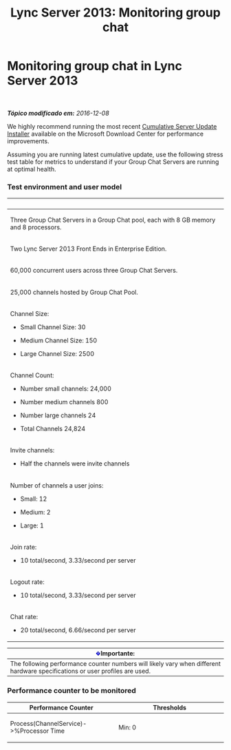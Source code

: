 ﻿---
title: 'Lync Server 2013: Monitoring group chat'
TOCTitle: Monitoring group chat
ms:assetid: bddcf0be-ebf3-46bc-90c7-2576877734fb
ms:mtpsurl: https://technet.microsoft.com/pt-br/library/Dn720924(v=OCS.15)
ms:contentKeyID: 62240145
ms.date: 12/10/2016
mtps_version: v=OCS.15
ms.translationtype: HT
---

# Monitoring group chat in Lync Server 2013

 

_**Tópico modificado em:** 2016-12-08_

We highly recommend running the most recent [Cumulative Server Update Installer](https://support.microsoft.com/kb/968802) available on the Microsoft Download Center for performance improvements.

Assuming you are running latest cumulative update, use the following stress test table for metrics to understand if your Group Chat Servers are running at optimal health.

### Test environment and user model

<table>
<colgroup>
<col style="width: 100%" />
</colgroup>
<thead>
<tr class="header">
<th> </th>
</tr>
</thead>
<tbody>
<tr class="odd">
<td><p>Three Group Chat Servers in a Group Chat pool, each with 8 GB memory and 8 processors.</p></td>
</tr>
<tr class="even">
<td><p>Two Lync Server 2013 Front Ends in Enterprise Edition.</p></td>
</tr>
<tr class="odd">
<td><p>60,000 concurrent users across three Group Chat Servers.</p></td>
</tr>
<tr class="even">
<td><p>25,000 channels hosted by Group Chat Pool.</p></td>
</tr>
<tr class="odd">
<td><p>Channel Size:</p>
<ul>
<li><p>Small Channel Size: 30</p></li>
<li><p>Medium Channel Size: 150</p></li>
<li><p>Large Channel Size: 2500</p></li>
</ul></td>
</tr>
<tr class="even">
<td><p>Channel Count:</p>
<ul>
<li><p>Number small channels: 24,000</p></li>
<li><p>Number medium channels 800</p></li>
<li><p>Number large channels 24</p></li>
<li><p>Total Channels 24,824</p></li>
</ul></td>
</tr>
<tr class="odd">
<td><p>Invite channels:</p>
<ul>
<li><p>Half the channels were invite channels</p></li>
</ul></td>
</tr>
<tr class="even">
<td><p>Number of channels a user joins:</p>
<ul>
<li><p>Small: 12</p></li>
<li><p>Medium: 2</p></li>
<li><p>Large: 1</p></li>
</ul></td>
</tr>
<tr class="odd">
<td><p>Join rate:</p>
<ul>
<li><p>10 total/second, 3.33/second per server</p></li>
</ul></td>
</tr>
<tr class="even">
<td><p>Logout rate:</p>
<ul>
<li><p>10 total/second, 3.33/second per server</p></li>
</ul></td>
</tr>
<tr class="odd">
<td><p>Chat rate:</p>
<ul>
<li><p>20 total/second, 6.66/second per server</p></li>
</ul></td>
</tr>
</tbody>
</table>


<table>
<thead>
<tr class="header">
<th><img src="images/Gg425939.important(OCS.15).gif" title="important" alt="important" />Importante:</th>
</tr>
</thead>
<tbody>
<tr class="odd">
<td>The following performance counter numbers will likely vary when different hardware specifications or user profiles are used.</td>
</tr>
</tbody>
</table>


### Performance counter to be monitored

<table>
<colgroup>
<col style="width: 50%" />
<col style="width: 50%" />
</colgroup>
<thead>
<tr class="header">
<th>Performance Counter</th>
<th>Thresholds</th>
</tr>
</thead>
<tbody>
<tr class="odd">
<td><p>Process(ChannelService)-&gt;%Processor Time</p></td>
<td><p>Min: 0</p></td>
</tr>
</tbody>
</table>

